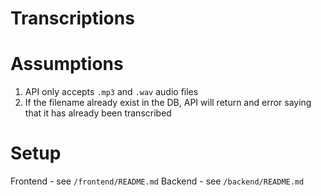 # Transcriptions

# Assumptions

1. API only accepts `.mp3` and `.wav` audio files
2. If the filename already exist in the DB, API will return and error saying that it has already been transcribed

# Setup
Frontend - see `/frontend/README.md`
Backend - see `/backend/README.md`